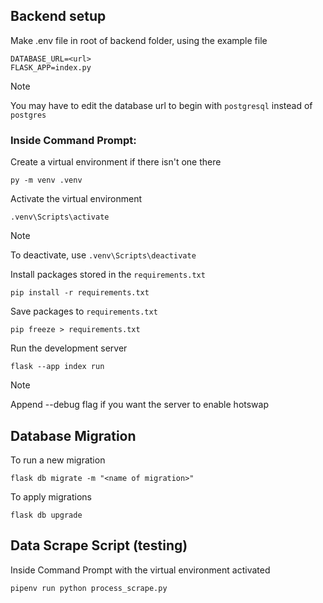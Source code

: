 ## Backend setup
Make .env file in root of backend folder, using the example file

```
DATABASE_URL=<url>
FLASK_APP=index.py
```
>[!NOTE]
>You may have to edit the database url to begin with `postgresql` instead of `postgres`

### Inside Command Prompt:

Create a virtual environment if there isn't one there

```
py -m venv .venv
```

Activate the virtual environment
```
.venv\Scripts\activate
```

>[!NOTE]
>To deactivate, use `.venv\Scripts\deactivate`

Install packages stored in the `requirements.txt`

```
pip install -r requirements.txt
```

Save packages to `requirements.txt`
```
pip freeze > requirements.txt
```


Run the development server
```
flask --app index run
```

>[!NOTE]
>Append --debug flag if you want the server to enable hotswap


## Database Migration
To run a new migration

```
flask db migrate -m "<name of migration>"
```

To apply migrations

```
flask db upgrade
```

## Data Scrape Script (testing)
Inside Command Prompt with the virtual environment activated

```
pipenv run python process_scrape.py
```

